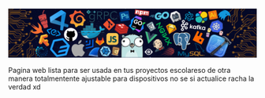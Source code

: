 ![Github Banner](https://github.com/Jaydeep-Yadav/Jaydeep-Yadav/blob/main/banner.png)

Pagina web lista para ser usada en tus proyectos escolareso de otra manera totalmentente ajustable para dispositivos 
no se si actualice racha la verdad xd
